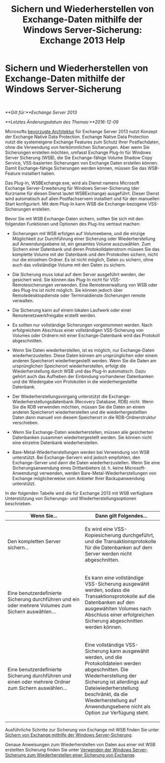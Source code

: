﻿---
title: 'Sichern und Wiederherstellen von Exchange-Daten mithilfe der Windows Server-Sicherung: Exchange 2013 Help'
TOCTitle: Sichern und Wiederherstellen von Exchange-Daten mithilfe der Windows Server-Sicherung
ms:assetid: 0fac891a-5713-42b6-afd5-c91b2b88f966
ms:mtpsurl: https://technet.microsoft.com/de-de/library/Dd876851(v=EXCHG.150)
ms:contentKeyID: 50475089
ms.date: 05/22/2018
mtps_version: v=EXCHG.150
ms.translationtype: MT
---

# Sichern und Wiederherstellen von Exchange-Daten mithilfe der Windows Server-Sicherung

 

_**Gilt für:**Exchange Server 2013_

_**Letztes Änderungsdatum des Themas:**2016-12-09_

Microsofts [bevorzugte Architektur](https://blogs.technet.com/b/exchange/archive/2014/04/21/the-preferred-architecture.aspx) für Exchange Server 2013 nutzt Konzept der Exchange Native Data Protection. Exchange Native Data Protection nutzt die systemeigene Exchange Features zum Schutz Ihrer Postfachdaten, ohne die Verwendung von herkömmlichen Sicherungen. Aber wenn Sie Sicherungen erstellen möchten, umfasst Exchange Plug-In für Windows Server Sicherung (WSB), die Sie Exchange-fähige Volume Shadow Copy Service, VSS-basierten Sicherungen von Exchange Daten erstellen können. Damit Exchange-fähige Sicherungen werden können, müssen Sie das WSB-Feature installiert haben.

Das Plug-In, WSBExchange.exe, wird als Dienst namens Microsoft Exchange Server-Erweiterung für Windows Server-Sicherung (der Kurzname für diesen Dienst lautet WSBExchange) ausgeführt. Dieser Dienst wird automatisch auf allen Postfachservern installiert und für den manuellen Start konfiguriert. Mit dem Plug-In kann WSB die Exchange-bezogene VSS-Sicherungen erstellen.

Bevor Sie mit WSB Exchange-Daten sichern, sollten Sie sich mit den folgenden Funktionen und Optionen des Plug-Ins vertraut machen:

  - Sicherungen mit WSB erfolgen auf Volumeebene, und die einzige Möglichkeit zur Durchführung einer Sicherung oder Wiederherstellung auf Anwendungsebene ist, ein gesamtes Volume auszuwählen. Zum Sichern einer Datenbank und deren Protokolldatenstrom müssen Sie das komplette Volume mit der Datenbank und den Protokollen sichern, nicht nur die einzelnen Ordner. Es ist nicht möglich, Daten zu sichern, ohne auch das vollständige Volume mit den Daten zu sichern.

  - Die Sicherung muss lokal auf dem Server ausgeführt werden, der gesichert wird. Sie können das Plug-In nicht für VSS-Remotesicherungen verwenden. Eine Remoteverwaltung von WSB oder des Plug-Ins ist nicht möglich. Sie können jedoch über Remotedesktopdienste oder Terminaldienste Sicherungen remote verwalten.

  - Die Sicherung kann auf einem lokalen Laufwerk oder einer Remotenetzwerkfreigabe erstellt werden.

  - Es sollten nur vollständige Sicherungen vorgenommen werden. Nach erfolgreichem Abschluss einer vollständigen VSS-Sicherung von Volumes oder Ordnern mit einer Exchange-Datenbank wird das Protokoll abgeschnitten.

  - Wenn Sie Daten wiederherstellen, ist es möglich, nur Exchange-Daten wiederherzustellen. Diese Daten können am ursprünglichen oder einem anderen Speicherort wiederhergestellt werden. Wenn Sie die Daten am ursprünglichen Speicherort wiederherstellen, erfolgt die Wiederherstellung durch WSB und das Plug-In automatisch. Dazu gehört auch das Aufheben der Einbindung vorhandener Datenbanken und die Wiedergabe von Protokollen in die wiederhergestellte Datenbank.

  - Der Wiederherstellungsvorgang unterstützt die Exchange-Wiederherstellungsdatenbank (Recovery Database, RDB) nicht. Wenn Sie die RDB verwenden möchten, müssen Sie die Daten an einem anderen Speicherort wiederherstellen und die wiederhergestellten Daten dann manuell von diesem Speicherort in die RDB-Ordnerstruktur verschieben.

  - Wenn Sie Exchange-Daten wiederherstellen, müssen alle gesicherten Datenbanken zusammen wiederhergestellt werden. Sie können nicht eine einzelne Datenbank wiederherstellen.

  - Bare-Metal-Wiederherstellungen werden bei Verwendung von WSB unterstützt. Bei Exchange-Servern wird jedoch empfohlen, den Exchange-Server und dann die Daten wiederherzustellen. Wenn Sie eine Sicherungsanwendung eines Drittanbieters (d. h. keine Microsoft-Anwendung) verwenden, werden Bare-Metal-Wiederherstellungen von Exchange möglicherweise vom Anbieter Ihrer Backupanwendung unterstützt.

In der folgenden Tabelle wird die für Exchange 2013 mit WSB verfügbare Unterstützung von Sicherungs- und Wiederherstellungsoptionen beschrieben.


<table>
<colgroup>
<col style="width: 50%" />
<col style="width: 50%" />
</colgroup>
<thead>
<tr class="header">
<th>Wenn Sie...</th>
<th>Dann gilt Folgendes...</th>
</tr>
</thead>
<tbody>
<tr class="odd">
<td><p>Den kompletten Server sichern...</p></td>
<td><p>Es wird eine VSS-Kopiesicherung durchgeführt, und die Transaktionsprotokolle für die Datenbanken auf dem Server werden nicht abgeschnitten.</p></td>
</tr>
<tr class="even">
<td><p>Eine benutzerdefinierte Sicherung durchführen und ein oder mehrere Volumes zum Sichern auswählen…</p></td>
<td><p>Es kann eine vollständige VSS-Sicherung ausgewählt werden, sodass die Transaktionsprotokolle auf die Datenbanken auf den ausgewählten Volumes nach Abschluss einer erfolgreichen Sicherung abgeschnitten werden können.</p></td>
</tr>
<tr class="odd">
<td><p>Eine benutzerdefinierte Sicherung durchführen und einen oder mehrere Ordner zum Sichern auswählen…</p></td>
<td><p>Eine vollständige VSS-Sicherung kann ausgewählt werden, und die Protokolldateien werden abgeschnitten. Die Wiederherstellung der Sicherung ist allerdings auf Dateiwiederherstellung beschränkt, da die Wiederherstellung auf Anwendungsebene nicht als Option zur Verfügung steht.</p></td>
</tr>
</tbody>
</table>


Ausführliche Schritte zur Sicherung von Exchange mit WSB finden Sie unter [Sichern von Exchange mithilfe der Windows Server-Sicherung](use-windows-server-backup-to-back-up-exchange-exchange-2013-help.md).

Genaue Anweisungen zum Wiederherstellen von Daten aus einer mit WSB erstellten Sicherung finden Sie unter [Verwenden der Windows Server-Sicherung zum Wiederherstellen einer Sicherung von Exchange](use-windows-server-backup-to-restore-a-backup-of-exchange-exchange-2013-help.md).

